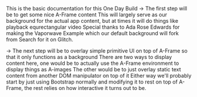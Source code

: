 This is the basic documentation for this One Day Build
-> The first step will be to get some nice A-Frame content
This will largely serve as our background for the actual app content, but at times it will do things like playback equrectangular video
Special thanks to Ada Rose Edwards for making the Vaporwave Example which our default background will fork from
Search for it on Glitch.

-> The next step will be to overlay simple primitive UI on top of A-Frame so that it only functions as a background
There are two ways to display content here, one would be to actually use the A-Frame environment to display things as A-images
The other would be to just overlay static text content from another DOM manipulator on top of it
Either way we'll probably start by just using Bootstrap normally and modifying it to rest on top of A-Frame, the rest relies on how interactive it turns out to be.
